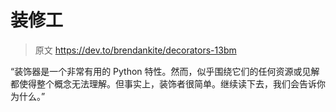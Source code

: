 # 装修工

> 原文 https://dev.to/brendankite/decorators-13bm

“装饰器是一个非常有用的 Python 特性。然而，似乎围绕它们的任何资源或见解都使得整个概念无法理解。但事实上，装饰者很简单。继续读下去，我们会告诉你为什么。”